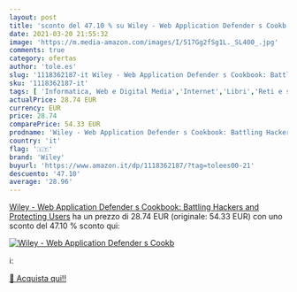 ```yaml
---
layout: post
title: 'sconto del 47.10 % su Wiley - Web Application Defender s Cookb  '
date: 2021-03-20 21:55:32
image: 'https://m.media-amazon.com/images/I/517Gg2fSg1L._SL400_.jpg'
comments: true
category: ofertas
author: 'tole.es'
slug: '1118362187-it Wiley - Web Application Defender s Cookbook: Battling...'
sku: '1118362187-it'
tags: [ 'Informatica, Web e Digital Media','Internet','Libri','Reti e sistemi amministrativi','Sicurezza informatica','wiley', ]
actualPrice: 28.74 EUR
currency: EUR
price: 28.74
comparePrice: 54.33 EUR
prodname: 'Wiley - Web Application Defender s Cookbook: Battling Hackers and Protecting Users'
country: 'it'
flag: '🇮🇹'
brand: 'Wiley'
buyurl: 'https://www.amazon.it/dp/1118362187/?tag=tolees00-21'
descuento: '47.10'
average: '28.96'
---
```


[Wiley - Web Application Defender s Cookbook: Battling Hackers and Protecting Users](https://www.amazon.it/dp/1118362187/?tag=tolees00-21) ha un prezzo di 28.74 EUR (originale: 54.33 EUR) con uno sconto del 47.10 % sconto qui:

[![Wiley - Web Application Defender s Cookb](https://m.media-amazon.com/images/I/517Gg2fSg1L._SL400_.jpg)](https://www.amazon.it/dp/1118362187/?tag=tolees00-21)

ℹ️:


[🛒 Acquista qui!!](https://www.amazon.it/dp/1118362187/?tag=tolees00-21)
